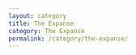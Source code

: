 ```yaml
---
layout: category
title: The Expanse
category: The Expanse
permalink: /category/the-expanse/
---
```

